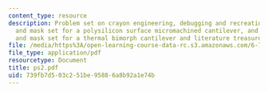 ```yaml
---
content_type: resource
description: Problem set on crayon engineering, debugging and recreating a process
  and mask set for a polysilicon surface micromachined cantilever, and creating process
  and mask set for a thermal bimorph cantilever and literature treasure hunt.
file: /media/https%3A/open-learning-course-data-rc.s3.amazonaws.com/6-777j-design-and-fabrication-of-microelectromechanical-devices-spring-2007/739fb7d503c251be95886a8b92a1e74b_ps2.pdf
file_type: application/pdf
resourcetype: Document
title: ps2.pdf
uid: 739fb7d5-03c2-51be-9588-6a8b92a1e74b
---
```

